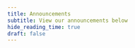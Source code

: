 ```yaml
---
title: Announcements
subtitle: View our announcements below
hide_reading_time: true
draft: false
---
```

